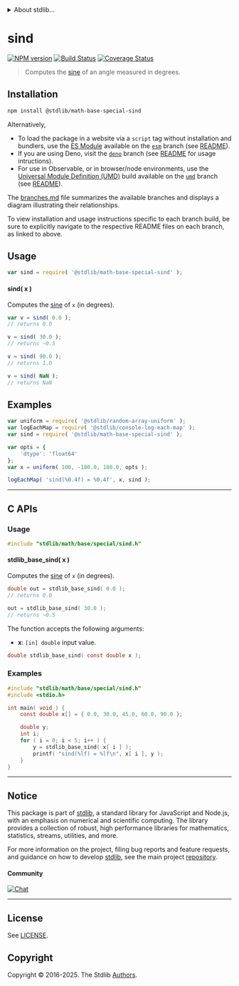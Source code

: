 <!--

@license Apache-2.0

Copyright (c) 2025 The Stdlib Authors.

Licensed under the Apache License, Version 2.0 (the "License");
you may not use this file except in compliance with the License.
You may obtain a copy of the License at

   http://www.apache.org/licenses/LICENSE-2.0

Unless required by applicable law or agreed to in writing, software
distributed under the License is distributed on an "AS IS" BASIS,
WITHOUT WARRANTIES OR CONDITIONS OF ANY KIND, either express or implied.
See the License for the specific language governing permissions and
limitations under the License.

-->


<details>
  <summary>
    About stdlib...
  </summary>
  <p>We believe in a future in which the web is a preferred environment for numerical computation. To help realize this future, we've built stdlib. stdlib is a standard library, with an emphasis on numerical and scientific computation, written in JavaScript (and C) for execution in browsers and in Node.js.</p>
  <p>The library is fully decomposable, being architected in such a way that you can swap out and mix and match APIs and functionality to cater to your exact preferences and use cases.</p>
  <p>When you use stdlib, you can be absolutely certain that you are using the most thorough, rigorous, well-written, studied, documented, tested, measured, and high-quality code out there.</p>
  <p>To join us in bringing numerical computing to the web, get started by checking us out on <a href="https://github.com/stdlib-js/stdlib">GitHub</a>, and please consider <a href="https://opencollective.com/stdlib">financially supporting stdlib</a>. We greatly appreciate your continued support!</p>
</details>

# sind

[![NPM version][npm-image]][npm-url] [![Build Status][test-image]][test-url] [![Coverage Status][coverage-image]][coverage-url] <!-- [![dependencies][dependencies-image]][dependencies-url] -->

> Computes the [sine][trigonometric-functions] of an angle measured in degrees.

<section class="intro">

</section>

<section class="installation">

## Installation

```bash
npm install @stdlib/math-base-special-sind
```

Alternatively,

-   To load the package in a website via a `script` tag without installation and bundlers, use the [ES Module][es-module] available on the [`esm`][esm-url] branch (see [README][esm-readme]).
-   If you are using Deno, visit the [`deno`][deno-url] branch (see [README][deno-readme] for usage intructions).
-   For use in Observable, or in browser/node environments, use the [Universal Module Definition (UMD)][umd] build available on the [`umd`][umd-url] branch (see [README][umd-readme]).

The [branches.md][branches-url] file summarizes the available branches and displays a diagram illustrating their relationships.

To view installation and usage instructions specific to each branch build, be sure to explicitly navigate to the respective README files on each branch, as linked to above.

</section>

<section class="usage">

## Usage

```javascript
var sind = require( '@stdlib/math-base-special-sind' );
```

#### sind( x )

Computes the [sine][trigonometric-functions] of `x` (in degrees).

```javascript
var v = sind( 0.0 );
// returns 0.0

v = sind( 30.0 );
// returns ~0.5

v = sind( 90.0 );
// returns 1.0

v = sind( NaN );
// returns NaN
```

</section>

<!-- /.usage -->

<section class="examples">

## Examples

<!-- eslint no-undef: "error" -->

```javascript
var uniform = require( '@stdlib/random-array-uniform' );
var logEachMap = require( '@stdlib/console-log-each-map' );
var sind = require( '@stdlib/math-base-special-sind' );

var opts = {
    'dtype': 'float64'
};
var x = uniform( 100, -180.0, 180.0, opts );

logEachMap( 'sind(%0.4f) = %0.4f', x, sind );
```

</section>

<!-- /.examples -->

<!-- C interface documentation. -->

* * *

<section class="c">

## C APIs

<!-- Section to include introductory text. Make sure to keep an empty line after the intro `section` element and another before the `/section` close. -->

<section class="intro">

</section>

<!-- /.intro -->

<!-- C usage documentation. -->

<section class="usage">

### Usage

```c
#include "stdlib/math/base/special/sind.h"
```

#### stdlib_base_sind( x )

Computes the [sine][trigonometric-functions] of `x` (in degrees).

```c
double out = stdlib_base_sind( 0.0 );
// returns 0.0

out = stdlib_base_sind( 30.0 );
// returns ~0.5
```

The function accepts the following arguments:

-   **x**: `[in] double` input value.

```c
double stdlib_base_sind( const double x );
```

</section>

<!-- /.usage -->

<!-- C API usage notes. Make sure to keep an empty line after the `section` element and another before the `/section` close. -->

<section class="notes">

</section>

<!-- /.notes -->

<!-- C API usage examples. -->

<section class="examples">

### Examples

```c
#include "stdlib/math/base/special/sind.h"
#include <stdio.h>

int main( void ) {
    const double x[] = { 0.0, 30.0, 45.0, 60.0, 90.0 };

    double y;
    int i;
    for ( i = 0; i < 5; i++ ) {
        y = stdlib_base_sind( x[ i ] );
        printf( "sind(%lf) = %lf\n", x[ i ], y );
    }
}
```

</section>

<!-- /.examples -->

</section>

<!-- /.c -->

<!-- Section for related `stdlib` packages. Do not manually edit this section, as it is automatically populated. -->

<section class="related">

</section>

<!-- /.related -->

<!-- Section for all links. Make sure to keep an empty line after the `section` element and another before the `/section` close. -->


<section class="main-repo" >

* * *

## Notice

This package is part of [stdlib][stdlib], a standard library for JavaScript and Node.js, with an emphasis on numerical and scientific computing. The library provides a collection of robust, high performance libraries for mathematics, statistics, streams, utilities, and more.

For more information on the project, filing bug reports and feature requests, and guidance on how to develop [stdlib][stdlib], see the main project [repository][stdlib].

#### Community

[![Chat][chat-image]][chat-url]

---

## License

See [LICENSE][stdlib-license].


## Copyright

Copyright &copy; 2016-2025. The Stdlib [Authors][stdlib-authors].

</section>

<!-- /.stdlib -->

<!-- Section for all links. Make sure to keep an empty line after the `section` element and another before the `/section` close. -->

<section class="links">

[npm-image]: http://img.shields.io/npm/v/@stdlib/math-base-special-sind.svg
[npm-url]: https://npmjs.org/package/@stdlib/math-base-special-sind

[test-image]: https://github.com/stdlib-js/math-base-special-sind/actions/workflows/test.yml/badge.svg?branch=main
[test-url]: https://github.com/stdlib-js/math-base-special-sind/actions/workflows/test.yml?query=branch:main

[coverage-image]: https://img.shields.io/codecov/c/github/stdlib-js/math-base-special-sind/main.svg
[coverage-url]: https://codecov.io/github/stdlib-js/math-base-special-sind?branch=main

<!--

[dependencies-image]: https://img.shields.io/david/stdlib-js/math-base-special-sind.svg
[dependencies-url]: https://david-dm.org/stdlib-js/math-base-special-sind/main

-->

[chat-image]: https://img.shields.io/gitter/room/stdlib-js/stdlib.svg
[chat-url]: https://app.gitter.im/#/room/#stdlib-js_stdlib:gitter.im

[stdlib]: https://github.com/stdlib-js/stdlib

[stdlib-authors]: https://github.com/stdlib-js/stdlib/graphs/contributors

[umd]: https://github.com/umdjs/umd
[es-module]: https://developer.mozilla.org/en-US/docs/Web/JavaScript/Guide/Modules

[deno-url]: https://github.com/stdlib-js/math-base-special-sind/tree/deno
[deno-readme]: https://github.com/stdlib-js/math-base-special-sind/blob/deno/README.md
[umd-url]: https://github.com/stdlib-js/math-base-special-sind/tree/umd
[umd-readme]: https://github.com/stdlib-js/math-base-special-sind/blob/umd/README.md
[esm-url]: https://github.com/stdlib-js/math-base-special-sind/tree/esm
[esm-readme]: https://github.com/stdlib-js/math-base-special-sind/blob/esm/README.md
[branches-url]: https://github.com/stdlib-js/math-base-special-sind/blob/main/branches.md

[stdlib-license]: https://raw.githubusercontent.com/stdlib-js/math-base-special-sind/main/LICENSE

[trigonometric-functions]: https://en.wikipedia.org/wiki/Trigonometric_functions

</section>

<!-- /.links -->
